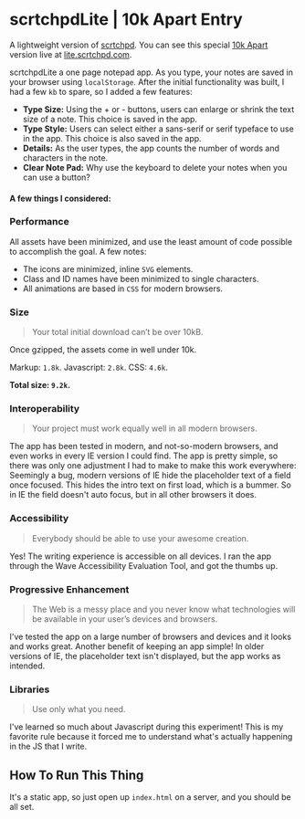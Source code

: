 # scrtchpdLite | 10k Apart Entry

A lightweight version of [scrtchpd](http://scrtchpd.com). You can see this special [10k Apart](https://a-k-apart.com/) version live at [lite.scrtchpd.com](lite.scrtchpd.com).

scrtchpdLite a one page notepad app. As you type, your notes are saved in your browser using `localStorage`. After the initial functionality was built, I had a few `kb` to spare, so I added a few features: 

- **Type Size:** Using the + or - buttons, users can enlarge or shrink the text size of a note. This choice is saved in the app.
- **Type Style:** Users can select either a sans-serif or serif typeface to use in the app. This choice is also saved in the app.
- **Details:** As the user types, the app counts the number of words and characters in the note.
- **Clear Note Pad:** Why use the keyboard to delete your notes when you can use a button?

#### A few things I considered:

### Performance

All assets have been minimized, and use the least amount of code possible to accomplish the goal. A few notes: 
- The icons are minimized, inline `SVG` elements.
- Class and ID names have been minimized to single characters.
- All animations are based in `CSS` for modern browsers.

### Size

> Your total initial download can’t be over 10kB. 

Once gzipped, the assets come in well under 10k. 

Markup: `1.8k`.
Javascript: `2.8k`.
CSS: `4.6k`.

**Total size: `9.2k`.**

### Interoperability

> Your project must work equally well in all modern browsers.

The app has been tested in modern, and not-so-modern browsers, and even works in every IE version I could find. The app is pretty simple, so there was only one adjustment I had to make to make this work everywhere: Seemingly a bug, modern versions of IE hide the placeholder text of a field once focused. This hides the intro text on first load, which is a bummer. So in IE the field doesn't auto focus, but in all other browsers it does. 

### Accessibility

> Everybody should be able to use your awesome creation.

Yes! The writing experience is accessible on all devices. I ran the app through the Wave Accessibility Evaluation Tool, and got the thumbs up. 

### Progressive Enhancement

> The Web is a messy place and you never know what technologies will be available in your user’s devices and browsers.

I've tested the app on a large number of browsers and devices and it looks and works great. Another benefit of keeping an app simple! In older versions of IE, the placeholder text isn't displayed, but the app works as intended. 

### Libraries

> Use only what you need.

I've learned so much about Javascript during this experiment! This is my favorite rule because it forced me to understand what's actually happening in the JS that I write. 

## How To Run This Thing

It's a static app, so just open up `index.html` on a server, and you should be all set. 
